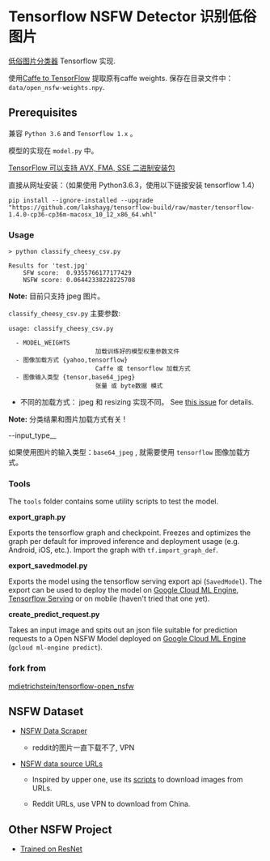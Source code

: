 # Tensorflow NSFW Detector 识别低俗图片

 [低俗图片分类器](https://github.com/yahoo/open_nsfw) Tensorflow 实现.

使用[Caffe to TensorFlow](https://github.com/ethereon/caffe-tensorflow) 提取原有caffe weights. 保存在目录文件中： `data/open_nsfw-weights.npy`.

## Prerequisites

兼容 `Python 3.6` and `Tensorflow 1.x` 。

模型的实现在 `model.py` 中。

[TensorFlow 可以支持 AVX, FMA, SSE 二进制安装包](https://github.com/lakshayg/tensorflow-build)

直接从网址安装：（如果使用 Python3.6.3，使用以下链接安装 tensorflow 1.4）
```
pip install --ignore-installed --upgrade "https://github.com/lakshayg/tensorflow-build/raw/master/tensorflow-1.4.0-cp36-cp36m-macosx_10_12_x86_64.whl"
```

### Usage

```
> python classify_cheesy_csv.py

Results for 'test.jpg'
	SFW score:	0.9355766177177429
	NSFW score:	0.06442338228225708
```

__Note:__ 目前只支持 jpeg 图片。

`classify_cheesy_csv.py` 主要参数:

```
usage: classify_cheesy_csv.py 

  - MODEL_WEIGHTS
                        加载训练好的模型权重参数文件
  - 图像加载方式 {yahoo,tensorflow}
                        Caffe 或 tensorflow 加载方式
  - 图像输入类型 {tensor,base64_jpeg}
                        张量 或 byte数据 模式
```


* 不同的加载方式： jpeg 和 resizing 实现不同。 See [this issue](https://github.com/mdietrichstein/tensorflow-open_nsfw/issues/2#issuecomment-346125345) for details.

__Note:__  分类结果和图片加载方式有关 !

--input_type__

如果使用图片的输入类型：`base64_jpeg` ,  就需要使用 `tensorflow` 图像加载方式。


### Tools

The `tools` folder contains some utility scripts to test the model.

__export_graph.py__

Exports the tensorflow graph and checkpoint. Freezes and optimizes the graph per default for improved inference and deployment usage (e.g. Android, iOS, etc.). Import the graph with `tf.import_graph_def`.

__export_savedmodel.py__

Exports the model using the tensorflow serving export api (`SavedModel`). The export can be used to deploy the model on [Google Cloud ML Engine](https://cloud.google.com/ml-engine/docs/concepts/prediction-overview), [Tensorflow Serving]() or on mobile (haven't tried that one yet).

__create_predict_request.py__

Takes an input image and spits out an json file suitable for prediction requests to a Open NSFW Model deployed on [Google Cloud ML Engine](https://cloud.google.com/ml-engine/docs/concepts/prediction-overview) (`gcloud ml-engine predict`).


### fork from 


[mdietrichstein/tensorflow-open_nsfw](https://github.com/mdietrichstein/tensorflow-open_nsfw)



## NSFW Dataset 

- [NSFW Data Scraper](https://github.com/alexkimxyz/nsfw_data_scraper) 

	- reddit的图片一直下载不了, VPN

- [NSFW data source URLs](https://github.com/EBazarov/nsfw_data_source_urls)

	- Inspired by upper one, use its [scripts](https://github.com/alexkimxyz/nsfw_data_scraper/tree/master/scripts) to download images from URLs.
	
	- Reddit URLs, use VPN to download from China.


## Other NSFW Project

- [Trained on ResNet](https://github.com/rockyzhengwu/nsfw)
